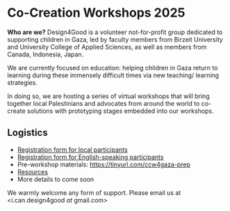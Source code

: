 # Co-Creation Workshops 2025

**Who are we?** Design4Good is a volunteer not-for-profit group dedicated to supporting children in Gaza, led by faculty members from Birzeit University and University College of Applied Sciences, as well as members from Canada, Indonesia, Japan. 

We are currently focused on education: helping children in Gaza return to learning during these immensely difficult times via new teaching/ learning strategies. 

In doing so, we are hosting a series of virtual workshops that will bring together local Palestinians and advocates from around the world to co-create solutions with prototyping stages embedded into our workshops. 


## Logistics

- [Registration form for local participants](https://tinyurl.com/ccw4gaza-survey)
- [Registration form for English-speaking participants](https://tinyurl.com/ccw4gaza-survey2)
- Pre-workshop materials: https://tinyurl.com/ccw4gaza-prep
- [Resources](resources/readme.md)
- More details to come soon

We warmly welcome any form of support. Please email us at <i.can.design4good _at_ gmail.com>
